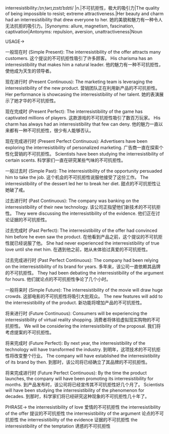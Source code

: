 interresistibility:/ɪnˌtərɪˌzɪstɪˈbɪlɪti/
|n.|不可抗拒性，极大的吸引力|The quality of being impossible to resist; extreme attractiveness.|Her beauty and charm had an interresistibility that drew everyone to her. 她的美貌和魅力有一种令人无法抗拒的吸引力。|Synonyms: allure, magnetism, fascination, captivation|Antonyms: repulsion, aversion, unattractiveness|Noun


USAGE->

一般现在时 (Simple Present):
The interresistibility of the offer attracts many customers.  这个提议的不可抗拒性吸引了许多顾客。
His charisma has an interresistibility that makes him a natural leader. 他的魅力有一种不可抗拒性，使他成为天生的领导者。

现在进行时 (Present Continuous):
The marketing team is leveraging the interresistibility of the new product.  营销团队正在利用新产品的不可抗拒性。
Her performance is showcasing the interresistibility of her talent. 她的表演展示了她才华的不可抗拒性。


现在完成时 (Present Perfect):
The interresistibility of the game has captivated millions of players.  这款游戏的不可抗拒性吸引了数百万玩家。
His charm has always had an interresistibility that few can deny. 他的魅力一直以来都有一种不可抗拒性，很少有人能够否认。

现在完成进行时 (Present Perfect Continuous):
Advertisers have been exploring the interresistibility of personalized marketing. 广告商一直在探索个性化营销的不可抗拒性。
Scientists have been studying the interresistibility of certain scents. 科学家们一直在研究某些气味的不可抗拒性。


一般过去时 (Simple Past):
The interresistibility of the opportunity persuaded him to take the job. 这个机会的不可抗拒性说服他接受了这份工作。
The interresistibility of the dessert led her to break her diet.  甜点的不可抗拒性让她破了戒。

过去进行时 (Past Continuous):
The company was banking on the interresistibility of their new technology.  该公司正指望他们新技术的不可抗拒性。
They were discussing the interresistibility of the evidence. 他们正在讨论证据的不可抗拒性。

过去完成时 (Past Perfect):
The interresistibility of the offer had convinced him before he even saw the product.  在他看到产品之前，这个提议的不可抗拒性就已经说服了他。
She had never experienced the interresistibility of true love until she met him. 在遇到他之前，她从未体验过真爱的不可抗拒性。

过去完成进行时 (Past Perfect Continuous):
The company had been relying on the interresistibility of its brand for years.  多年来，该公司一直依赖其品牌的不可抗拒性。
They had been debating the interresistibility of the argument for hours.  他们就论点的不可抗拒性争论了几个小时。

一般将来时 (Simple Future):
The interresistibility of the movie will draw huge crowds.  这部电影的不可抗拒性将吸引大批观众。
The new features will add to the interresistibility of the product. 新功能将增加产品的不可抗拒性。

将来进行时 (Future Continuous):
Consumers will be experiencing the interresistibility of virtual reality shopping.  消费者将体验虚拟现实购物的不可抗拒性。
We will be considering the interresistibility of the proposal. 我们将考虑提案的不可抗拒性。


将来完成时 (Future Perfect):
By next year, the interresistibility of the technology will have transformed the industry.  到明年，这项技术的不可抗拒性将改变整个行业。
The company will have established the interresistibility of its brand by then. 到那时，该公司将已经确立了其品牌的不可抗拒性。


将来完成进行时 (Future Perfect Continuous):
By the time the product launches, the company will have been promoting its interresistibility for months. 到产品发布时，该公司将已经宣传其不可抗拒性好几个月了。
Scientists will have been studying the interresistibility of the phenomenon for decades.  到那时，科学家们将已经研究这种现象的不可抗拒性几十年了。



PHRASE->
the interresistibility of love 爱情的不可抗拒性
the interresistibility of the offer 提议的不可抗拒性
the interresistibility of the argument 论点的不可抗拒性
the interresistibility of the evidence 证据的不可抗拒性
the interresistibility of the temptation 诱惑的不可抗拒性
